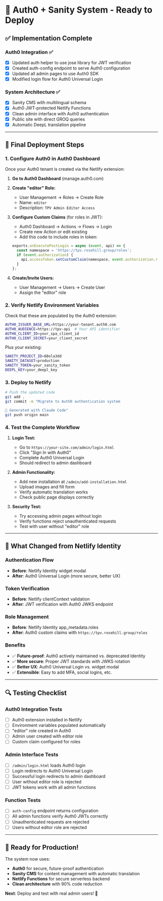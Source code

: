 # 🚀 Auth0 + Sanity System - Ready to Deploy

## ✅ Implementation Complete

### Auth0 Integration ✅
- [x] Updated auth helper to use jose library for JWT verification
- [x] Created auth-config endpoint to serve Auth0 configuration
- [x] Updated all admin pages to use Auth0 SDK
- [x] Modified login flow for Auth0 Universal Login

### System Architecture ✅
- [x] Sanity CMS with multilingual schema
- [x] Auth0 JWT-protected Netlify Functions  
- [x] Clean admin interface with Auth0 authentication
- [x] Public site with direct GROQ queries
- [x] Automatic DeepL translation pipeline

---

## 🔧 Final Deployment Steps

### 1. Configure Auth0 in Auth0 Dashboard

Once your Auth0 tenant is created via the Netlify extension:

1. **Go to Auth0 Dashboard** (manage.auth0.com)
2. **Create "editor" Role:**
   - User Management → Roles → Create Role
   - Name: `editor`
   - Description: `TPV Admin Editor Access`

3. **Configure Custom Claims** (for roles in JWT):
   - Auth0 Dashboard → Actions → Flows → Login
   - Create new Action or edit existing
   - Add this code to include roles in token:
   ```javascript
   exports.onExecutePostLogin = async (event, api) => {
     const namespace = 'https://tpv.rosehill.group/roles';
     if (event.authorization) {
       api.accessToken.setCustomClaim(namespace, event.authorization.roles);
     }
   };
   ```

4. **Create/Invite Users:**
   - User Management → Users → Create User
   - Assign the "editor" role

### 2. Verify Netlify Environment Variables

Check that these are populated by the Auth0 extension:
```bash
AUTH0_ISSUER_BASE_URL=https://your-tenant.auth0.com
AUTH0_AUDIENCE=https://tpv-api  # Your API identifier
AUTH0_CLIENT_ID=your_spa_client_id
AUTH0_CLIENT_SECRET=your_client_secret
```

Plus your existing:
```bash
SANITY_PROJECT_ID=68ola3dd
SANITY_DATASET=production
SANITY_TOKEN=your_sanity_token
DEEPL_KEY=your_deepl_key
```

### 3. Deploy to Netlify

```bash
# Push the updated code
git add .
git commit -m "Migrate to Auth0 authentication system

🤖 Generated with Claude Code"
git push origin main
```

### 4. Test the Complete Workflow

1. **Login Test:**
   - Go to `https://your-site.com/admin/login.html`
   - Click "Sign In with Auth0"
   - Complete Auth0 Universal Login
   - Should redirect to admin dashboard

2. **Admin Functionality:**
   - Add new installation at `/admin/add-installation.html`
   - Upload images and fill form
   - Verify automatic translation works
   - Check public page displays correctly

3. **Security Test:**
   - Try accessing admin pages without login
   - Verify functions reject unauthenticated requests
   - Test with user without "editor" role

---

## 🎯 What Changed from Netlify Identity

### Authentication Flow
- **Before**: Netlify Identity widget modal
- **After**: Auth0 Universal Login (more secure, better UX)

### Token Verification  
- **Before**: Netlify clientContext validation
- **After**: JWT verification with Auth0 JWKS endpoint

### Role Management
- **Before**: Netlify Identity app_metadata.roles
- **After**: Auth0 custom claims with `https://tpv.rosehill.group/roles`

### Benefits
- ✅ **Future-proof**: Auth0 actively maintained vs. deprecated Identity
- ✅ **More secure**: Proper JWT standards with JWKS rotation
- ✅ **Better UX**: Auth0 Universal Login vs. widget modal
- ✅ **Extensible**: Easy to add MFA, social logins, etc.

---

## 🔍 Testing Checklist

### Auth0 Integration Tests
- [ ] Auth0 extension installed in Netlify
- [ ] Environment variables populated automatically
- [ ] "editor" role created in Auth0
- [ ] Admin user created with editor role
- [ ] Custom claim configured for roles

### Admin Interface Tests  
- [ ] `/admin/login.html` loads Auth0 login
- [ ] Login redirects to Auth0 Universal Login
- [ ] Successful login redirects to admin dashboard
- [ ] User without editor role is rejected
- [ ] JWT tokens work with all admin functions

### Function Tests
- [ ] `auth-config` endpoint returns configuration
- [ ] All admin functions verify Auth0 JWTs correctly
- [ ] Unauthenticated requests are rejected
- [ ] Users without editor role are rejected

---

## 🎉 Ready for Production!

The system now uses:
- **Auth0** for secure, future-proof authentication
- **Sanity CMS** for content management with automatic translation
- **Netlify Functions** for secure serverless backend
- **Clean architecture** with 90% code reduction

**Next**: Deploy and test with real admin users! 🚀